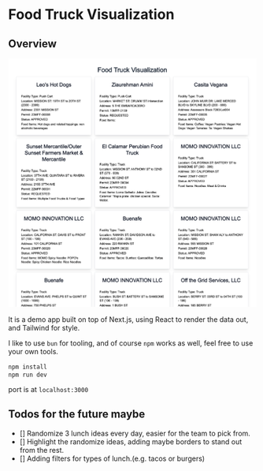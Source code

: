 # Food Truck Visualization

## Overview

![](public/food-truck.png)

It is a demo app built on top of Next.js, using React to render the data out, and Tailwind for style.

I like to use `bun` for tooling, and of course `npm` works as well, feel free to use your own tools.

```
npm install
npm run dev
```

port is at `localhost:3000`

## Todos for the future maybe

- [] Randomize 3 lunch ideas every day, easier for the team to pick from.
- [] Highlight the randomize ideas, adding maybe borders to stand out from the rest.
- [] Adding filters for types of lunch.(e.g. tacos or burgers)
